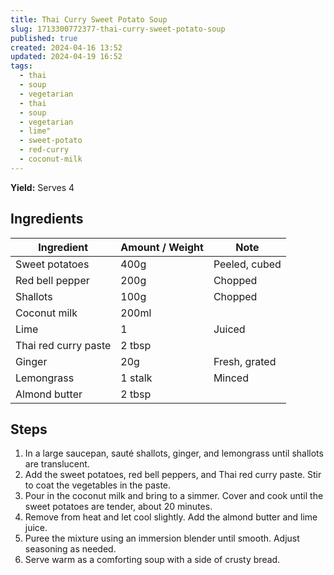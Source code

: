 ```yaml
---
title: Thai Curry Sweet Potato Soup
slug: 1713300772377-thai-curry-sweet-potato-soup
published: true
created: 2024-04-16 13:52
updated: 2024-04-19 16:52
tags:
  - thai
  - soup
  - vegetarian
  - thai
  - soup
  - vegetarian
  - lime"
  - sweet-potato
  - red-curry
  - coconut-milk
---
```


**Yield:** Serves 4

## Ingredients

| Ingredient           | Amount / Weight | Note          |
| -------------------- | --------------- | ------------- |
| Sweet potatoes       | 400g            | Peeled, cubed |
| Red bell pepper      | 200g            | Chopped       |
| Shallots             | 100g            | Chopped       |
| Coconut milk         | 200ml           |               |
| Lime                 | 1               | Juiced        |
| Thai red curry paste | 2 tbsp          |               |
| Ginger               | 20g             | Fresh, grated |
| Lemongrass           | 1 stalk         | Minced        |
| Almond butter        | 2 tbsp          |               |

## Steps

1. In a large saucepan, sauté shallots, ginger, and lemongrass until shallots are translucent.
2. Add the sweet potatoes, red bell peppers, and Thai red curry paste. Stir to coat the vegetables in the paste.
3. Pour in the coconut milk and bring to a simmer. Cover and cook until the sweet potatoes are tender, about 20 minutes.
4. Remove from heat and let cool slightly. Add the almond butter and lime juice.
5. Puree the mixture using an immersion blender until smooth. Adjust seasoning as needed.
6. Serve warm as a comforting soup with a side of crusty bread.
